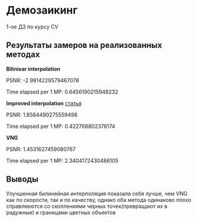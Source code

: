 # Демозаикинг

1-ое ДЗ по курсу CV

## Результаты замеров на реализованных методах

**Biliniear interpolation**

PSNR: -2.9914229579467078

Time elapsed per 1 MP: 0.6456190215948232


**Improved interpolation**
[статья](https://ieeexplore.ieee.org/stamp/stamp.jsp?arnumber=1326587&casa_token=TG3mYuZt1VwAAAAA:wlvAKOvwXRlbF74gcgcqA6_pcJpFSAgdQlYLgH9U0lXbpI9WUZ9dW-FRS5sMiwLFjgAK4Ao9i9k&tag=1)

PSNR: 1.8584490275559498

Time elapsed per 1 MP: 0.422766802376174


**VNG**

PSNR: 1.4531627459080767

Time elapsed per 1 MP: 2.3404172430486105


## Выводы

Улучшенная билинейная интерполяция показала себя лучше, чем VNG как по скорости, так и по качеству, однако оба метода одинаково плохо справляеются со скоплениями черных точек(превращают их в радужные) и границами цветных объектов